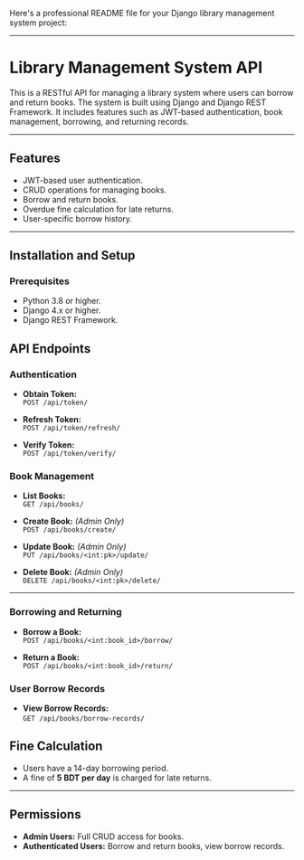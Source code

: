 Here's a professional README file for your Django library management system project:  

---

# Library Management System API  

This is a RESTful API for managing a library system where users can borrow and return books. The system is built using Django and Django REST Framework. It includes features such as JWT-based authentication, book management, borrowing, and returning records.  

---

## Features  
- JWT-based user authentication.  
- CRUD operations for managing books.  
- Borrow and return books.  
- Overdue fine calculation for late returns.  
- User-specific borrow history.  

---

## Installation and Setup  

### Prerequisites  
- Python 3.8 or higher.  
- Django 4.x or higher.  
- Django REST Framework.  


## API Endpoints  

### Authentication  
- **Obtain Token:**  
  `POST /api/token/`
  
- **Refresh Token:**  
  `POST /api/token/refresh/`  

- **Verify Token:**  
  `POST /api/token/verify/`  


### Book Management  

- **List Books:**  
  `GET /api/books/`  

- **Create Book:** *(Admin Only)*  
  `POST /api/books/create/`  

- **Update Book:** *(Admin Only)*  
  `PUT /api/books/<int:pk>/update/`  

- **Delete Book:** *(Admin Only)*  
  `DELETE /api/books/<int:pk>/delete/`  

---

### Borrowing and Returning  

- **Borrow a Book:**  
  `POST /api/books/<int:book_id>/borrow/`  

- **Return a Book:**  
  `POST /api/books/<int:book_id>/return/`  

### User Borrow Records  

- **View Borrow Records:**  
  `GET /api/books/borrow-records/`  
 

## Fine Calculation  
- Users have a 14-day borrowing period.  
- A fine of **5 BDT per day** is charged for late returns.  

---

## Permissions  
- **Admin Users:** Full CRUD access for books.  
- **Authenticated Users:** Borrow and return books, view borrow records.  


